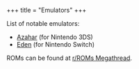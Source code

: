 +++
title = "Emulators"
+++

List of notable emulators:

- [Azahar](@/notes/Azahar.md) (for Nintendo 3DS)
- [Eden](@/notes/Eden/_index.md) (for Nintendo Switch)

ROMs can be found at [r/ROMs Megathread](https://r-roms.github.io).
